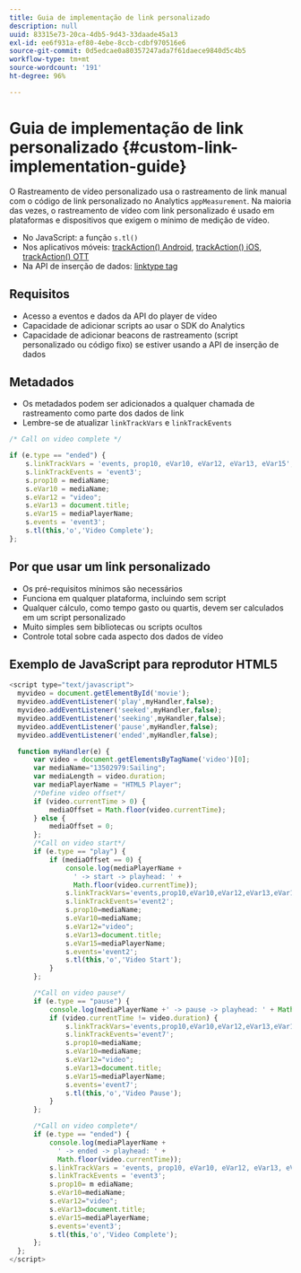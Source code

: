 ```yaml
---
title: Guia de implementação de link personalizado
description: null
uuid: 83315e73-20ca-4db5-9d43-33daade45a13
exl-id: ee6f931a-ef80-4ebe-8ccb-cdbf970516e6
source-git-commit: 0d5edcae0a80357247ada7f61daece9840d5c4b5
workflow-type: tm+mt
source-wordcount: '191'
ht-degree: 96%

---
```


# Guia de implementação de link personalizado {#custom-link-implementation-guide}

O Rastreamento de vídeo personalizado usa o rastreamento de link manual com o código de link personalizado no Analytics `appMeasurement`.
Na maioria das vezes, o rastreamento de vídeo com link personalizado é usado em plataformas e dispositivos que exigem o mínimo de medição de vídeo.

* No JavaScript: a função `s.tl()`
* Nos aplicativos móveis: [trackAction() Android](https://experienceleague.adobe.com/docs/mobile-services/android/analytics-android/actions.html), [trackAction() iOS](https://docs.adobe.com/content/help/pt-BR/mobile-services/ios/analytics-ios/actions.html), [trackAction() OTT](/help/sdk-implement/analytics-with-ott/track-app-actions.md)
* Na API de inserção de dados: [linktype tag](https://github.com/AdobeDocs/analytics-1.4-apis/blob/master/docs/data-insertion-api/reference/r_supported_tags.md)

## Requisitos

* Acesso a eventos e dados da API do player de vídeo
* Capacidade de adicionar scripts ao usar o SDK do Analytics
* Capacidade de adicionar beacons de rastreamento (script personalizado ou código fixo) se estiver usando a API de inserção de dados

## Metadados

* Os metadados podem ser adicionados a qualquer chamada de rastreamento como parte dos dados de link
* Lembre-se de atualizar `linkTrackVars` e `linkTrackEvents`

```javascript
/* Call on video complete */

if (e.type == "ended") {  
    s.linkTrackVars = 'events, prop10, eVar10, eVar12, eVar13, eVar15';
    s.linkTrackEvents = 'event3';
    s.prop10 = mediaName;
    s.eVar10 = mediaName;
    s.eVar12 = "video";
    s.eVar13 = document.title;
    s.eVar15 = mediaPlayerName;
    s.events = 'event3';
    s.tl(this,'o','Video Complete');
};
```

## Por que usar um link personalizado

* Os pré-requisitos mínimos são necessários
* Funciona em qualquer plataforma, incluindo sem script
* Qualquer cálculo, como tempo gasto ou quartis, devem ser calculados em um script personalizado
* Muito simples sem bibliotecas ou scripts ocultos
* Controle total sobre cada aspecto dos dados de vídeo

## Exemplo de JavaScript para reprodutor HTML5

```javascript
<script type="text/javascript">
  myvideo = document.getElementById('movie');
  myvideo.addEventListener('play',myHandler,false);
  myvideo.addEventListener('seeked',myHandler,false);
  myvideo.addEventListener('seeking',myHandler,false);
  myvideo.addEventListener('pause',myHandler,false);
  myvideo.addEventListener('ended',myHandler,false);

  function myHandler(e) {
      var video = document.getElementsByTagName('video')[0];
      var mediaName="13502979:Sailing";
      var mediaLength = video.duration;
      var mediaPlayerName = "HTML5 Player";
      /*Define video offset*/
      if (video.currentTime > 0) {
          mediaOffset = Math.floor(video.currentTime);
      } else {
          mediaOffset = 0;
      };
      /*Call on video start*/
      if (e.type == "play") {
          if (mediaOffset == 0) {
              console.log(mediaPlayerName +
                ' -> start -> playhead: ' +  
                Math.floor(video.currentTime));
              s.linkTrackVars='events,prop10,eVar10,eVar12,eVar13,eVar15';
              s.linkTrackEvents='event2';
              s.prop10=mediaName;
              s.eVar10=mediaName;
              s.eVar12="video";
              s.eVar13=document.title;
              s.eVar15=mediaPlayerName;
              s.events='event2';
              s.tl(this,'o','Video Start');
          }
      };

      /*Call on video pause*/
      if (e.type == "pause") {
          console.log(mediaPlayerName +' -> pause -> playhead: ' + Math.floor(video.currentTime));
          if (video.currentTime != video.duration) {
              s.linkTrackVars='events,prop10,eVar10,eVar12,eVar13,eVar15';
              s.linkTrackEvents='event7';
              s.prop10=mediaName;
              s.eVar10=mediaName;
              s.eVar12="video";
              s.eVar13=document.title;
              s.eVar15=mediaPlayerName;
              s.events='event7';
              s.tl(this,'o','Video Pause');
          }
      };

      /*Call on video complete*/
      if (e.type == "ended") {
          console.log(mediaPlayerName +
            ' -> ended -> playhead: ' +
            Math.floor(video.currentTime));
          s.linkTrackVars = 'events, prop10, eVar10, eVar12, eVar13, eVar15';
          s.linkTrackEvents = 'event3';
          s.prop10= m ediaName;
          s.eVar10=mediaName;
          s.eVar12="video";
          s.eVar13=document.title;
          s.eVar15=mediaPlayerName;
          s.events='event3';
          s.tl(this,'o','Video Complete');
      };
  };
</script>
```

